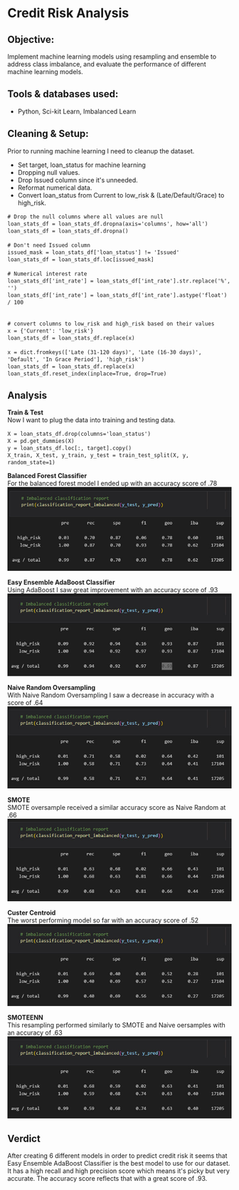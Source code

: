 # Credit Risk Analysis

## Objective: 
Implement machine learning models using resampling and ensemble to address class imbalance, and evaluate the performance of different machine learning models.

## Tools & databases used:
- Python, Sci-kit Learn, Imbalanced Learn

## Cleaning & Setup:
Prior to running machine learning I need to cleanup the dataset.
- Set target, loan_status for machine learning
- Dropping null values.
- Drop Issued column since it's unneeded.
- Reformat numerical data.
- Convert loan_status from Current to low_risk & (Late/Default/Grace) to high_risk.
```
# Drop the null columns where all values are null
loan_stats_df = loan_stats_df.dropna(axis='columns', how='all')
loan_stats_df = loan_stats_df.dropna()

# Don't need Issued column
issued_mask = loan_stats_df['loan_status'] != 'Issued'
loan_stats_df = loan_stats_df.loc[issued_mask]

# Numerical interest rate
loan_stats_df['int_rate'] = loan_stats_df['int_rate'].str.replace('%', '')
loan_stats_df['int_rate'] = loan_stats_df['int_rate'].astype('float') / 100


# convert columns to low_risk and high_risk based on their values
x = {'Current': 'low_risk'}   
loan_stats_df = loan_stats_df.replace(x)

x = dict.fromkeys(['Late (31-120 days)', 'Late (16-30 days)', 'Default', 'In Grace Period'], 'high_risk')    
loan_stats_df = loan_stats_df.replace(x)
loan_stats_df.reset_index(inplace=True, drop=True)
```

## Analysis

**Train & Test**  
Now I want to plug the data into training and testing data.
```
X = loan_stats_df.drop(columns='loan_status')
X = pd.get_dummies(X)
y = loan_stats_df.loc[:, target].copy()
X_train, X_test, y_train, y_test = train_test_split(X, y, random_state=1)
```

**Balanced Forest Classifier**  
For the balanced forest model I ended up with an accuracy score of .78
![bfc_accuracy](/Resources/Images/bfc_accuracy.jpg)

**Easy Ensemble AdaBoost Classifier**  
Using AdaBoost I saw great improvement with an accuracy score of .93
![adaboost_accuracy](/Resources/Images/adaboost_accuracy.jpg)

**Naive Random Oversampling**  
With Naive Random Oversampling I saw a decrease in accuracy with a score of .64
![oversample_accuracy](/Resources/Images/oversample_accuracy.jpg)

**SMOTE**  
SMOTE oversample received a similar accuracy score as Naive Random at .66
![smote_accuracy](/Resources/Images/smote_accuracy.jpg)

**Custer Centroid**  
The worst performing model so far with an accuracy score of .52
![ccentroid_accuracy](/Resources/Images/ccentroid_accuracy.jpg)

**SMOTEENN**  
This resampling performed similarly to SMOTE and Naive oersamples with an accuracy of .63
![smoteenn_accuracy](/Resources/Images/smoteenn_accuracy.jpg)

## Verdict

After creating 6 different models in order to predict credit risk it seems that Easy Ensemble AdaBoost Classifier is the best model to use for our dataset. It has a high recall and high precision score which means it's picky but very accurate. The accuracy score reflects that with a great score of .93.
